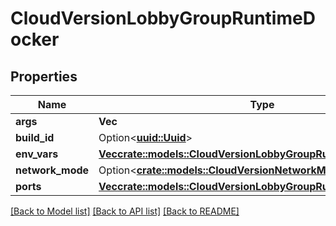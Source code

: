 # CloudVersionLobbyGroupRuntimeDocker

## Properties

Name | Type | Description | Notes
------------ | ------------- | ------------- | -------------
**args** | **Vec<String>** |  | 
**build_id** | Option<[**uuid::Uuid**](uuid::Uuid.md)> |  | [optional]
**env_vars** | [**Vec<crate::models::CloudVersionLobbyGroupRuntimeDockerEnvVar>**](CloudVersionLobbyGroupRuntimeDockerEnvVar.md) |  | 
**network_mode** | Option<[**crate::models::CloudVersionNetworkMode**](CloudVersionNetworkMode.md)> |  | [optional]
**ports** | [**Vec<crate::models::CloudVersionLobbyGroupRuntimeDockerPort>**](CloudVersionLobbyGroupRuntimeDockerPort.md) |  | 

[[Back to Model list]](../README.md#documentation-for-models) [[Back to API list]](../README.md#documentation-for-api-endpoints) [[Back to README]](../README.md)



